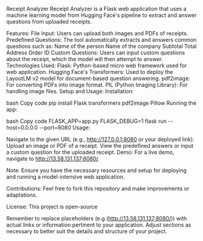 Receipt Analyzer
Receipt Analyzer is a Flask web application that uses a machine learning model from Hugging Face's pipeline to extract and answer questions from uploaded receipts.

Features:
File Input: Users can upload both images and PDFs of receipts.
Predefined Questions: The tool automatically extracts and answers common questions such as:
Name of the person
Name of the company
Subtotal
Total
Address
Order ID
Custom Questions: Users can input custom questions about the receipt, which the model will then attempt to answer.
Technologies Used:
Flask: Python-based micro web framework used for web application.
Hugging Face's Transformers: Used to deploy the LayoutLM v2 model for document-based question answering.
pdf2image: For converting PDFs into image format.
PIL (Python Imaging Library): For handling image files.
Setup and Usage:
Installation:

bash
Copy code
pip install Flask transformers pdf2image Pillow
Running the app:

bash
Copy code
FLASK_APP=app.py FLASK_DEBUG=1 flask run --host=0.0.0.0 --port=8080
Usage:

Navigate to the given URL (e.g., http://127.0.0.1:8080 or your deployed link).
Upload an image or PDF of a receipt.
View the predefined answers or input a custom question for the uploaded receipt.
Demo:
For a live demo, navigate to http://13.58.131.137:8080/.

Note:
Ensure you have the necessary resources and setup for deploying and running a model-intensive web application.

Contributions:
Feel free to fork this repository and make improvements or adaptations.

License:
This project is open-source 

Remember to replace placeholders (e.g.(http://13.58.131.137:8080/)) with actual links or information pertinent to your application. Adjust sections as necessary to better suit the details and structure of your project. 
